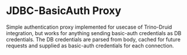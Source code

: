 # JDBC-BasicAuth Proxy
Simple authentication proxy implemented for usecase of Trino-Druid integration, but works for anything sending
basic-auth credentials as DB credentials. The DB credentials are parsed from body, cached for future requests and 
supplied as basic-auth credentials for each connection.
